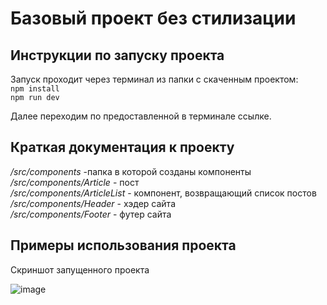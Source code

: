 # Базовый проект без стилизации
## Инструкции по запуску проекта

Запуск проходит через терминал из папки c скаченным проектом:  
`npm install`  
`npm run dev`  

Далее переходим по предоставленной в терминале ссылке.  
## Краткая документация к проекту

  */src/components* -папка в которой созданы компоненты  
  */src/components/Article* - пост  
  */src/components/ArticleList* - компонент, возвращающий список постов  
  */src/components/Header* - хэдер сайта  
  */src/components/Footer* - футер сайта   
## Примеры использования проекта 

  Скриншот запущенного проекта 

  ![image](https://github.com/user-attachments/assets/016d4b3f-c79c-428b-a1a6-bf142e5b6b53)

